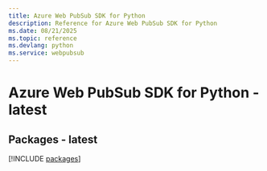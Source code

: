 ```yaml
---
title: Azure Web PubSub SDK for Python
description: Reference for Azure Web PubSub SDK for Python
ms.date: 08/21/2025
ms.topic: reference
ms.devlang: python
ms.service: webpubsub
---
```

# Azure Web PubSub SDK for Python - latest
## Packages - latest
[!INCLUDE [packages](web-pubsub-index.md)]